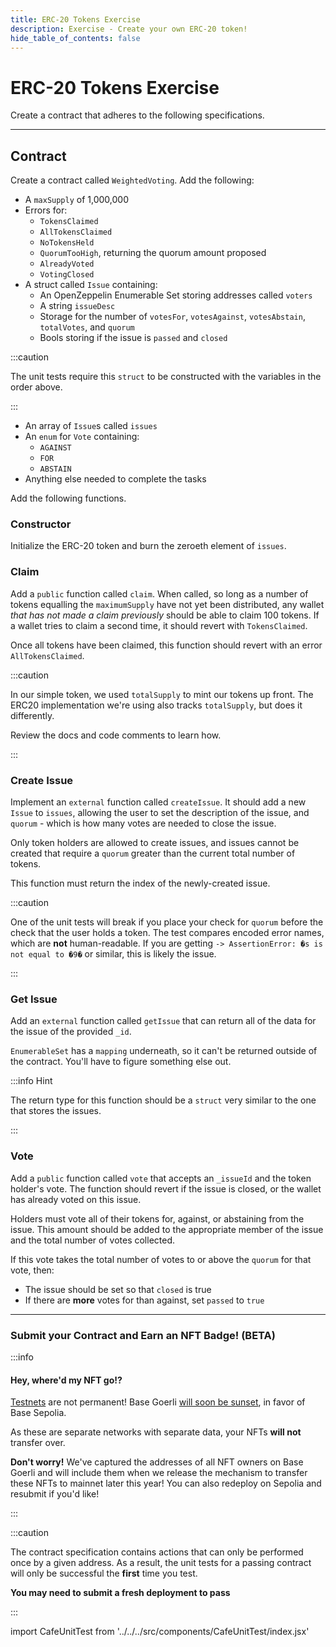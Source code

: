 ```yaml
---
title: ERC-20 Tokens Exercise
description: Exercise - Create your own ERC-20 token!
hide_table_of_contents: false
---
```


# ERC-20 Tokens Exercise

Create a contract that adheres to the following specifications.

---

## Contract

Create a contract called `WeightedVoting`. Add the following:

- A `maxSupply` of 1,000,000
- Errors for:
  - `TokensClaimed`
  - `AllTokensClaimed`
  - `NoTokensHeld`
  - `QuorumTooHigh`, returning the quorum amount proposed
  - `AlreadyVoted`
  - `VotingClosed`
- A struct called `Issue` containing:
  - An OpenZeppelin Enumerable Set storing addresses called `voters`
  - A string `issueDesc`
  - Storage for the number of `votesFor`, `votesAgainst`, `votesAbstain`, `totalVotes`, and `quorum`
  - Bools storing if the issue is `passed` and `closed`

:::caution

The unit tests require this `struct` to be constructed with the variables in the order above.

:::

- An array of `Issue`s called `issues`
- An `enum` for `Vote` containing:
  - `AGAINST`
  - `FOR`
  - `ABSTAIN`
- Anything else needed to complete the tasks

Add the following functions.

### Constructor

Initialize the ERC-20 token and burn the zeroeth element of `issues`.

### Claim

Add a `public` function called `claim`. When called, so long as a number of tokens equalling the `maximumSupply` have not yet been distributed, any wallet _that has not made a claim previously_ should be able to claim 100 tokens. If a wallet tries to claim a second time, it should revert with `TokensClaimed`.

Once all tokens have been claimed, this function should revert with an error `AllTokensClaimed`.

:::caution

In our simple token, we used `totalSupply` to mint our tokens up front. The ERC20 implementation we're using also tracks `totalSupply`, but does it differently.

Review the docs and code comments to learn how.

:::

### Create Issue

Implement an `external` function called `createIssue`. It should add a new `Issue` to `issues`, allowing the user to set the description of the issue, and `quorum` - which is how many votes are needed to close the issue.

Only token holders are allowed to create issues, and issues cannot be created that require a `quorum` greater than the current total number of tokens.

This function must return the index of the newly-created issue.

:::caution

One of the unit tests will break if you place your check for `quorum` before the check that the user holds a token. The test compares encoded error names, which are **not** human-readable. If you are getting `-> AssertionError: �s is not equal to �9�` or similar, this is likely the issue.

:::

### Get Issue

Add an `external` function called `getIssue` that can return all of the data for the issue of the provided `_id`.

`EnumerableSet` has a `mapping` underneath, so it can't be returned outside of the contract. You'll have to figure something else out.

:::info Hint

The return type for this function should be a `struct` very similar to the one that stores the issues.

:::

### Vote

Add a `public` function called `vote` that accepts an `_issueId` and the token holder's vote. The function should revert if the issue is closed, or the wallet has already voted on this issue.

Holders must vote all of their tokens for, against, or abstaining from the issue. This amount should be added to the appropriate member of the issue and the total number of votes collected.

If this vote takes the total number of votes to or above the `quorum` for that vote, then:

- The issue should be set so that `closed` is true
- If there are **more** votes for than against, set `passed` to `true`

---

### Submit your Contract and Earn an NFT Badge! (BETA)

:::info

#### Hey, where'd my NFT go!?

[Testnets](../deployment-to-testnet/test-networks) are not permanent! Base Goerli [will soon be sunset](https://base.mirror.xyz/kkz1-KFdUwl0n23PdyBRtnFewvO48_m-fZNzPMJehM4), in favor of Base Sepolia.

As these are separate networks with separate data, your NFTs **will not** transfer over.

**Don't worry!** We've captured the addresses of all NFT owners on Base Goerli and will include them when we release the mechanism to transfer these NFTs to mainnet later this year! You can also redeploy on Sepolia and resubmit if you'd like!

:::

:::caution

The contract specification contains actions that can only be performed once by a given address. As a result, the unit tests for a passing contract will only be successful the **first** time you test.

**You may need to submit a fresh deployment to pass**

:::

import CafeUnitTest from '../../../src/components/CafeUnitTest/index.jsx'

<CafeUnitTest nftNum={14}/>
